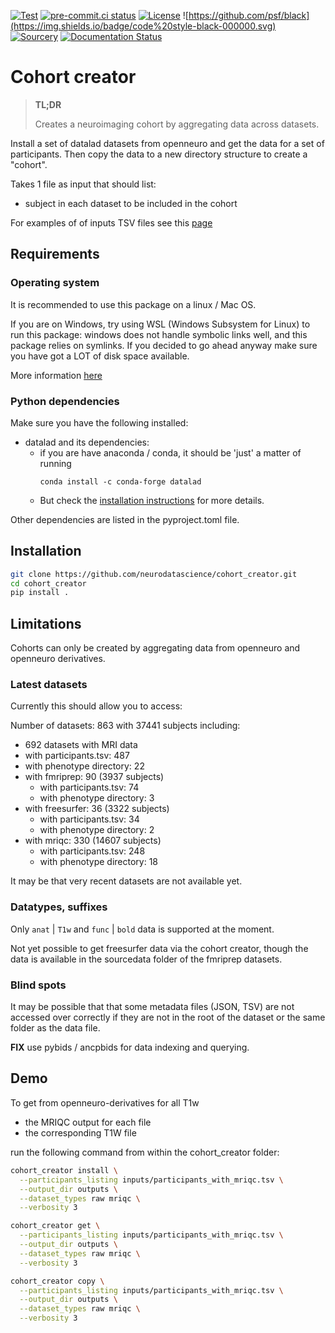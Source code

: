 [![Test](https://github.com/neurodatascience/cohort_creator/actions/workflows/test.yml/badge.svg)](https://github.com/neurodatascience/cohort_creator/actions/workflows/test.yml)
[![pre-commit.ci status](https://results.pre-commit.ci/badge/github/neurodatascience/cohort_creator/main.svg)](https://results.pre-commit.ci/latest/github/neurodatascience/cohort_creator/main)
[![License](https://img.shields.io/badge/license-MIT-blue.svg)](./LICENSE)
![https://github.com/psf/black](https://img.shields.io/badge/code%20style-black-000000.svg)
[![Sourcery](https://img.shields.io/badge/Sourcery-enabled-brightgreen)](https://sourcery.ai)
[![Documentation Status](https://readthedocs.org/projects/cohort-creator/badge/?version=latest)](https://cohort-creator.readthedocs.io/en/latest/?badge=latest)
# Cohort creator

> **TL;DR**
>
> Creates a neuroimaging cohort by aggregating data across datasets.

Install a set of datalad datasets from openneuro and get the data for a set of participants.
Then copy the data to a new directory structure to create a "cohort".

Takes 1 file as input that should list:
- subject in each dataset to be included in the cohort

For examples of of inputs TSV files see this [page](https://github.com/neurobagel/documentation/wiki/Query-Tool#example-data)

## Requirements

### Operating system

It is recommended to use this package on a linux / Mac OS.

If you are on Windows, try using WSL (Windows Subsystem for Linux) to run this package:
windows does not handle symbolic links well, and this package relies on symlinks.
If you decided to go ahead anyway make sure you have got a LOT of disk space available.

More information [here](https://handbook.datalad.org/en/latest/intro/windows.html#ohnowindows)

### Python dependencies

Make sure you have the following installed:

- datalad and its dependencies:
    - if you are have anaconda / conda, it should be 'just' a matter of running
      ```
      conda install -c conda-forge datalad
      ```
    - But check the [installation instructions](https://handbook.datalad.org/en/latest/intro/installation.html#install) for more details.

Other dependencies are listed in the pyproject.toml file.

## Installation

```bash
git clone https://github.com/neurodatascience/cohort_creator.git
cd cohort_creator
pip install .
```

## Limitations

Cohorts can only be created by aggregating data from openneuro and openneuro derivatives.

### Latest datasets

Currently this should allow you to access:

Number of datasets: 863 with 37441 subjects including:
- 692 datasets with MRI data
 - with participants.tsv: 487
 - with phenotype directory: 22
 - with fmriprep: 90 (3937 subjects)
   - with participants.tsv: 74
   - with phenotype directory: 3
 - with freesurfer: 36 (3322 subjects)
   - with participants.tsv: 34
   - with phenotype directory: 2
 - with mriqc: 330 (14607 subjects)
   - with participants.tsv: 248
   - with phenotype directory: 18

It may be that very recent datasets are not available yet.

### Datatypes, suffixes

Only `anat` | `T1w` and `func` | `bold` data is supported at the moment.

Not yet possible to get freesurfer data via the cohort creator,
though the data is available in the sourcedata folder
of the fmriprep datasets.

### Blind spots

It may be possible that that some metadata files (JSON, TSV)
are not accessed over correctly if they are not in the root of the dataset
or the same folder as the data file.

**FIX** use pybids / ancpbids for data indexing and querying.

## Demo

To get from openneuro-derivatives for all T1w
- the MRIQC output for each file
- the corresponding T1W file

run the following command from within the cohort_creator folder:

```bash
cohort_creator install \
  --participants_listing inputs/participants_with_mriqc.tsv \
  --output_dir outputs \
  --dataset_types raw mriqc \
  --verbosity 3

cohort_creator get \
  --participants_listing inputs/participants_with_mriqc.tsv \
  --output_dir outputs \
  --dataset_types raw mriqc \
  --verbosity 3

cohort_creator copy \
  --participants_listing inputs/participants_with_mriqc.tsv \
  --output_dir outputs \
  --dataset_types raw mriqc \
  --verbosity 3
```
